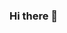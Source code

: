 ### Hi there 👋

<!--
**Matty-paul/Matty-paul** is a ✨ _special_ ✨ repository because its `README.md` (this file) appears on your GitHub profile.

Here are some ideas to get you started:

- 🔭 I’m currently working on MY SELF
- 🌱 I’m currently learning Data Analysis using Python
- 👯 I’m looking to collaborate on ...
- 🤔 I’m looking for help with ...
- 💬 Ask me about How to analyse your data, Hardware and maintenance
- 📫 How to reach me: whatsapp/call 07067739082, paulmatt2016@gmail.com
- 😄 Pronouns: ...
- ⚡ Fun fact: Football, Swimming, 
-->
